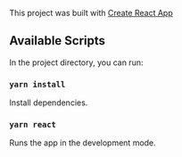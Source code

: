 This project was built with [Create React App](https://github.com/facebook/create-react-app)

## Available Scripts

In the project directory, you can run:

### `yarn install`

Install dependencies.<br />

### `yarn react`

Runs the app in the development mode.<br />

